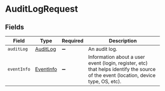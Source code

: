 # AuditLogRequest


## Fields

| Field                                                                                                                               | Type                                                                                                                                | Required                                                                                                                            | Description                                                                                                                         |
| ----------------------------------------------------------------------------------------------------------------------------------- | ----------------------------------------------------------------------------------------------------------------------------------- | ----------------------------------------------------------------------------------------------------------------------------------- | ----------------------------------------------------------------------------------------------------------------------------------- |
| `auditLog`                                                                                                                          | [AuditLog](../../models/shared/auditlog.md)                                                                                         | :heavy_minus_sign:                                                                                                                  | An audit log.                                                                                                                       |
| `eventInfo`                                                                                                                         | [EventInfo](../../models/shared/eventinfo.md)                                                                                       | :heavy_minus_sign:                                                                                                                  | Information about a user event (login, register, etc) that helps identify the source of the event (location, device type, OS, etc). |